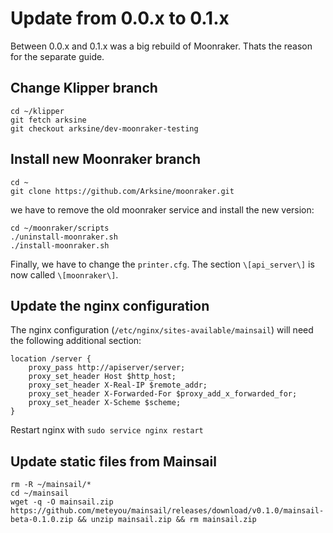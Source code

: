# Update from 0.0.x to 0.1.x
Between 0.0.x and 0.1.x was a big rebuild of Moonraker. Thats the reason for the separate guide.

## Change Klipper branch
```
cd ~/klipper
git fetch arksine
git checkout arksine/dev-moonraker-testing
```

## Install new Moonraker branch
```
cd ~
git clone https://github.com/Arksine/moonraker.git
```

we have to remove the old moonraker service and install the new version:
```
cd ~/moonraker/scripts
./uninstall-moonraker.sh
./install-moonraker.sh
```

Finally, we have to change the `printer.cfg`. The section `\[api_server\]` is now called `\[moonraker\]`.

## Update the nginx configuration

The nginx configuration (`/etc/nginx/sites-available/mainsail`) will need the following additional section: 
```
location /server {
    proxy_pass http://apiserver/server;
    proxy_set_header Host $http_host;
    proxy_set_header X-Real-IP $remote_addr;
    proxy_set_header X-Forwarded-For $proxy_add_x_forwarded_for;
    proxy_set_header X-Scheme $scheme;
}
```

Restart nginx with `sudo service nginx restart`

## Update static files from Mainsail

```
rm -R ~/mainsail/*
cd ~/mainsail
wget -q -O mainsail.zip https://github.com/meteyou/mainsail/releases/download/v0.1.0/mainsail-beta-0.1.0.zip && unzip mainsail.zip && rm mainsail.zip
```